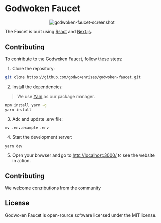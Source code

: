 # Godwoken Faucet

<p align="center">
  <img align="center" alt="godwoken-faucet-screenshot" src="https://github.com/godwokenrises/godwoken-faucet/assets/1297478/61dc995c-4a10-4dd3-9730-01c7b636a3f6">
</p>

The Faucet is built using [React](https://reactjs.org/) and [Next.js](https://www.nextjs.com).


## Contributing 

To contribute to the Godwoken Faucet, follow these steps:

1. Clone the repository:

```bash
git clone https://github.com/godwokenrises/godwoken-faucet.git
```

2. Install the dependencies:
> We use [Yarn](https://yarnpkg.com/) as our package manager.

```bash
npm install yarn -g
yarn install
```

3. Add and update .env file:
```
mv .env.example .env
```

4. Start the development server:

```bash
yarn dev
```

5. Open your browser and go to [http://localhost:3000/](http://localhost:3000/) to see the website in action.

## Contributing

We welcome contributions from the community.

## License

Godwoken Faucet is open-source software licensed under the MIT license.
